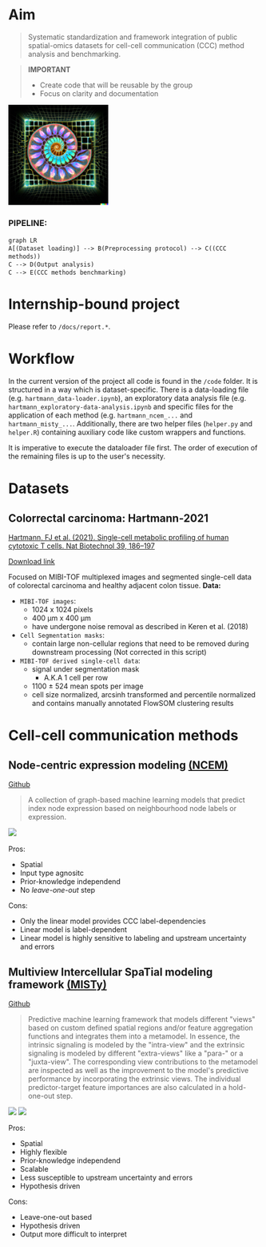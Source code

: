 # Aim
> Systematic standardization and framework integration of public spatial-omics datasets for cell-cell communication (CCC) method analysis and benchmarking.

> **IMPORTANT**
> - Create code that will be reusable by the group
> - Focus on clarity and documentation

<img src="spatialpipe_logo.png" width="200">

### PIPELINE:

```mermaid
graph LR
A[(Dataset loading)] --> B(Preprocessing protocol) --> C((CCC methods))
C --> D(Output analysis)
C --> E(CCC methods benchmarking)
```

# Internship-bound project

Please refer to `/docs/report.*`.

# Workflow
In the current version of the project all code is found in the `/code` folder. It is structured in a way which is dataset-specific. There is a data-loading file (e.g. `hartmann_data-loader.ipynb`), an exploratory data analysis file (e.g. `hartmann_exploratory-data-analysis.ipynb` and specific files for the application of each method (e.g. `hartmann_ncem_...` and `hartmann_misty_...`. Additionally, there are two helper files (`helper.py` and `helper.R`) containing auxiliary code like custom wrappers and functions.

It is imperative to execute the dataloader file first. The order of execution of the remaining files is up to the user's necessity.

# Datasets

## Colorrectal carcinoma: Hartmann-2021
[Hartmann, FJ et al. (2021). Single-cell metabolic profiling of human cytotoxic T cells. Nat Biotechnol 39, 186–197](https://www.nature.com/articles/s41587-020-0651-8)

[Download link](https://zenodo.org/record/3951613)

Focused on MIBI-TOF multiplexed images and segmented single-cell data of colorectal carcinoma and healthy adjacent colon tissue.
**Data:**
- `MIBI-TOF images`:
  - 1024 x 1024 pixels
  - 400 µm x 400 µm
  - have undergone noise removal as described in Keren et al. (2018)
- `Cell Segmentation masks`:
  - contain large non-cellular regions that need to be removed during downstream processing (Not corrected in this script)
- `MIBI-TOF derived single-cell data`:
  - signal under segmentation mask
    - A.K.A 1 cell per row
  - 1100 ± 524 mean spots per image
  - cell size normalized, arcsinh transformed and percentile normalized and contains manually annotated FlowSOM clustering results
  
  
 # Cell-cell communication methods
 
 ## Node-centric expression modeling [(NCEM)](https://www.nature.com/articles/s41587-022-01467-z)
 [Github](https://github.com/theislab/ncem)
 
 > A collection of graph-based machine learning models that predict index node expression based on neighbourhood node labels or expression.
 
<img src="https://user-images.githubusercontent.com/92318843/224751385-c3767a15-2674-499f-9a92-8e9309044ea3.png" width="400">

 
 Pros:
 - Spatial
 - Input type agnositc
 - Prior-knowledge independend
 - No *leave-one-out* step
 
 Cons:
 - Only the linear model provides CCC label-dependencies
 - Linear model is label-dependent
 - Linear model is highly sensitive to labeling and upstream uncertainty and errors
 
 ## Multiview Intercellular SpaTial modeling framework [(MISTy)](https://genomebiology.biomedcentral.com/articles/10.1186/s13059-022-02663-5)
 [Github](https://saezlab.github.io/mistyR/)
 
 > Predictive machine learning framework that models different "views" based on custom defined spatial regions and/or feature aggregation functions and integrates them into a metamodel. In essence, the intrinsic signaling is modeled by the "intra-view" and the extrinsic signaling is modeled by different "extra-views" like a "para-" or a "juxta-view". The corresponding view contributions to the metamodel are inspected as well as the improvement to the model's predictive performance by incorporating the extrinsic views. The individual predictor-target feature importances are also calculated in a hold-one-out step.
 
<img src="https://user-images.githubusercontent.com/92318843/224751985-2bbe8e32-9bfb-4b73-9acc-84835aba0ffb.png" width="300">
<img src="https://user-images.githubusercontent.com/92318843/224752103-8690a0f0-57cb-4b52-8a5a-5615e6ad7d63.png" width="500">

 Pros:
 - Spatial
 - Highly flexible
 - Prior-knowledge independend
 - Scalable
 - Less susceptible to upstream uncertainty and errors
 - Hypothesis driven
 
 Cons:
 - Leave-one-out based
 - Hypothesis driven
 - Output more difficult to interpret
